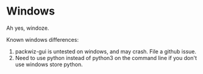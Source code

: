 # Windows

Ah yes, windoze.

Known windows differences:

1. packwiz-gui is untested on windows, and may crash. File a github issue.
2. Need to use python instead of python3 on the command line if you don't use windows store python.
